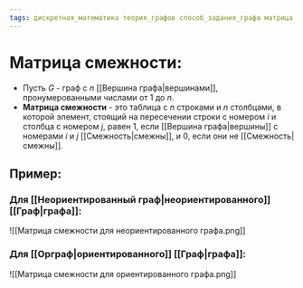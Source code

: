 ```yaml
---
tags: дискретная_математика теория_графов способ_задания_графа матрица
---
```

# Матрица смежности:
* Пусть $G$ - граф с $n$ [[Вершина графа|вершинами]], пронумерованными числами от $1$ до $n$.
* **Матрица смежности** - это таблица с $n$ строками и $n$ столбцами, в которой элемент, стоящий на пересечении строки с номером $i$ и столбца с номером $j$, равен $1$, если [[Вершина графа|вершины]] с номерами $i$ и $j$ [[Смежность|смежны]], и $0$, если они не [[Смежность|смежны]].
## Пример:
### Для [[Неориентированный граф|неориентированного]] [[Граф|графа]]:
![[Матрица смежности для неориентированного графа.png]]
### Для [[Орграф|ориентированного]] [[Граф|графа]]:
![[Матрица смежности для ориентированного графа.png]]